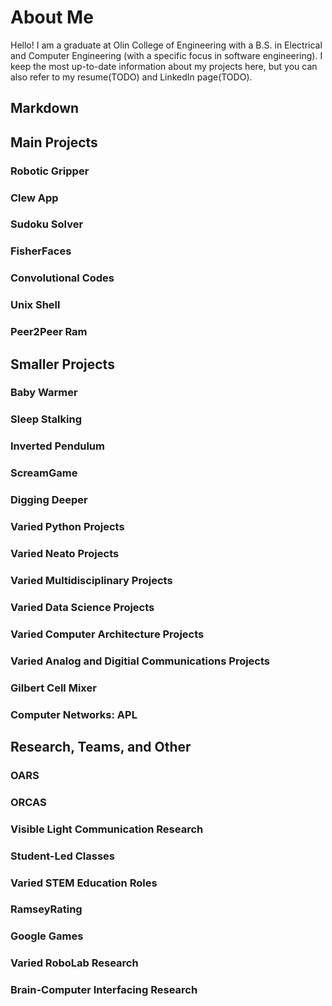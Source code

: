 # About Me

Hello! I am a graduate at Olin College of Engineering with a B.S. in Electrical and Computer Engineering (with a specific focus in software engineering). I keep the most up-to-date information about my projects here, but you can also refer to my resume(TODO) and LinkedIn page(TODO).

## Markdown

## Main Projects

### Robotic Gripper

### Clew App

### Sudoku Solver

### FisherFaces

### Convolutional Codes

### Unix Shell

### Peer2Peer Ram


## Smaller Projects

### Baby Warmer

### Sleep Stalking

### Inverted Pendulum

### ScreamGame

### Digging Deeper

### Varied Python Projects

### Varied Neato Projects

### Varied Multidisciplinary Projects

### Varied Data Science Projects

### Varied Computer Architecture Projects

### Varied Analog and Digitial Communications Projects

### Gilbert Cell Mixer

### Computer Networks: APL

## Research, Teams, and Other

### OARS

### ORCAS

### Visible Light Communication Research

### Student-Led Classes

### Varied STEM Education Roles

### RamseyRating

### Google Games

### Varied RoboLab Research

### Brain-Computer Interfacing Research

